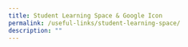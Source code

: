 ```yaml
---
title: Student Learning Space & Google Icon
permalink: /useful-links/student-learning-space/
description: ""
---
```

